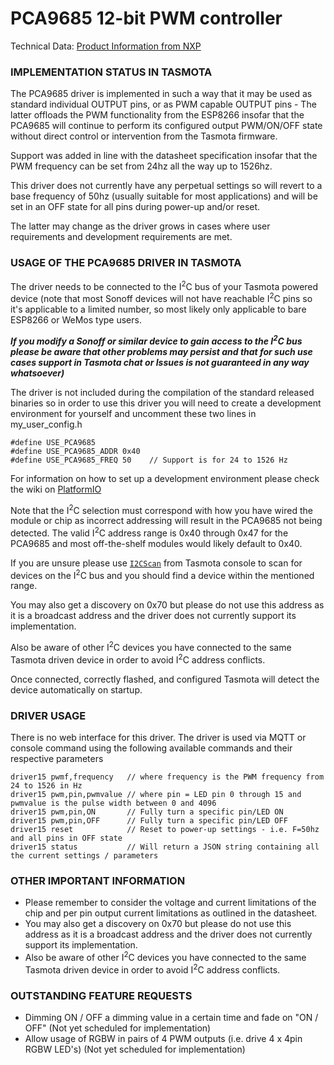 # PCA9685 12-bit PWM controller

Technical Data: [Product Information from NXP](https://www.nxp.com/products/analog/interfaces/ic-bus/ic-led-controllers/16-channel-12-bit-pwm-fm-plus-ic-bus-led-controller:PCA9685)

### IMPLEMENTATION STATUS IN TASMOTA

The PCA9685 driver is implemented in such a way that it may be used as standard individual OUTPUT pins, or as PWM capable OUTPUT pins - The latter offloads the PWM functionality from the ESP8266 insofar that the PCA9685 will continue to perform its configured output PWM/ON/OFF state without direct control or intervention from the Tasmota firmware.

Support was added in line with the datasheet specification insofar that the PWM frequency can be set from 24hz all the way up to 1526hz.

This driver does not currently have any perpetual settings so will revert to a base frequency of 50hz (usually suitable for most applications) and will be set in an OFF state for all pins during power-up and/or reset.

The latter may change as the driver grows in cases where user requirements and development requirements are met.

### USAGE OF THE PCA9685 DRIVER IN TASMOTA

The driver needs to be connected to the I<sup>2</sup>C bus of your Tasmota powered device (note that most Sonoff devices will not have reachable I<sup>2</sup>C pins so it's applicable to a limited number, so most likely only applicable to bare ESP8266 or WeMos type users.

_**If you modify a Sonoff or similar device to gain access to the I<sup>2</sup>C bus please be aware that other problems may persist and that for such use cases support in Tasmota chat or Issues is not guaranteed in any way whatsoever)**_

The driver is not included during the compilation of the standard released binaries so in order to use this driver you will need to create a development environment for yourself and uncomment these two lines in my_user_config.h

```
#define USE_PCA9685
#define USE_PCA9685_ADDR 0x40
#define USE_PCA9685_FREQ 50    // Support is for 24 to 1526 Hz
```

For information on how to set up a development environment please check the wiki on [PlatformIO](PlatformIO)

Note that the I<sup>2</sup>C selection must correspond with how you have wired the module or chip as incorrect addressing will result in the PCA9685 not being detected. The valid I<sup>2</sup>C address range is 0x40 through 0x47 for the PCA9685 and most off-the-shelf modules would likely default to 0x40.

If you are unsure please use [`I2CScan`](Commands.md#i2cscan) from Tasmota console to scan for devices on the I<sup>2</sup>C bus and you should find a device within the mentioned range.

You may also get a discovery on 0x70 but please do not use this address as it is a broadcast address and the driver does not currently support its implementation.

Also be aware of other I<sup>2</sup>C devices you have connected to the same Tasmota driven device in order to avoid I<sup>2</sup>C address conflicts.

Once connected, correctly flashed, and configured Tasmota will detect the device automatically on startup.

### DRIVER USAGE

There is no web interface for this driver. The driver is used via MQTT or console command using the following available commands and their respective parameters

```
driver15 pwmf,frequency   // where frequency is the PWM frequency from 24 to 1526 in Hz
driver15 pwm,pin,pwmvalue // where pin = LED pin 0 through 15 and pwmvalue is the pulse width between 0 and 4096
driver15 pwm,pin,ON       // Fully turn a specific pin/LED ON
driver15 pwm,pin,OFF      // Fully turn a specific pin/LED OFF
driver15 reset            // Reset to power-up settings - i.e. F=50hz and all pins in OFF state
driver15 status           // Will return a JSON string containing all the current settings / parameters
```

### OTHER IMPORTANT INFORMATION
* Please remember to consider the voltage and current limitations of the chip and per pin output current limitations as outlined in the datasheet.
* You may also get a discovery on 0x70 but please do not use this address as it is a broadcast address and the driver does not currently support its implementation.
* Also be aware of other I<sup>2</sup>C devices you have connected to the same Tasmota driven device in order to avoid I<sup>2</sup>C address conflicts.


### OUTSTANDING FEATURE REQUESTS
* Dimming ON / OFF a dimming value in a certain time and fade on "ON / OFF" (Not yet scheduled for implementation)
* Allow usage of RGBW in pairs of 4 PWM outputs (i.e. drive 4 x 4pin RGBW LED's) (Not yet scheduled for implementation)

